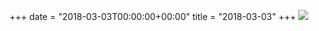 +++
date = "2018-03-03T00:00:00+00:00"
title = "2018-03-03"
+++
<img class="img-fluid" src="/2018-03-03.jpg" />
